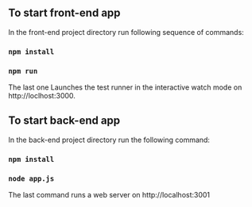 ## To start front-end app

In the front-end project directory run following sequence of commands:

### `npm install`
### `npm run`

The last one Launches the test runner in the interactive watch mode on http://loclhost:3000.<br />

## To start back-end app

In the back-end project directory run the following command:

### `npm install`
### `node app.js`

The last command runs a web server on http://localhost:3001



